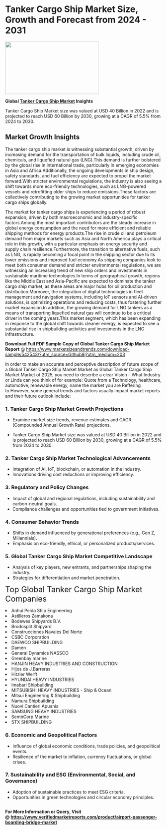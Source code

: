 <H1>Tanker Cargo Ship Market Size, Growth and Forecast from 2024 - 2031</H1><img class="aligncenter size-medium wp-image-584254" src="https://thirdeyenews.in/wp-content/uploads/2024/09/Global-Market-Research-300x168.jpeg" alt="" width="300" height="168" /><p><strong>Global&nbsp;<a href="https://www.marketsizeandtrends.com/download-sample/542543/?utm_source=Github8j?utm_medium=203">Tanker Cargo Ship Market</a> Insights</strong></p><p>Tanker Cargo Ship Market size was valued at USD 40 Billion in 2022 and is projected to reach USD 60 Billion by 2030, growing at a CAGR of 5.5% from 2024 to 2030.</p><p><h2>Market Growth Insights</h2> <p>The tanker cargo ship market is witnessing substantial growth, driven by increasing demand for the transportation of bulk liquids, including crude oil, chemicals, and liquefied natural gas (LNG).This demand is further bolstered by the global rise in international trade, particularly in emerging economies in Asia and Africa.Additionally, the ongoing developments in ship design, safety standards, and fuel efficiency are expected to propel the market forward.With stricter environmental regulations, the industry is also seeing a shift towards more eco-friendly technologies, such as LNG-powered vessels and retrofitting older ships to reduce emissions.These factors are collectively contributing to the growing market opportunities for tanker cargo ships globally.</p> <p>The market for tanker cargo ships is experiencing a period of robust expansion, driven by both macroeconomic and industry-specific factors.Among the most important contributors are the steady increase in global energy consumption and the need for more efficient and reliable shipping methods for energy products.The rise in crude oil and petroleum demand from major markets such as Asia and North America plays a critical role in this growth, with a particular emphasis on energy security and supply chain resilience.Furthermore, the transition to alternative fuels, such as LNG, is rapidly becoming a focal point in the shipping sector due to its lower emissions and improved fuel economy.As shipping companies look to meet both consumer demand and stricter environmental regulations, we are witnessing an increasing trend of new ship orders and investments in sustainable maritime technologies.In terms of geographical growth, regions like the Middle East and Asia-Pacific are expected to dominate the tanker cargo ship market, as these areas are major hubs for oil production and distribution.Moreover, the integration of digital technologies in fleet management and navigation systems, including IoT sensors and AI-driven solutions, is optimizing operations and reducing costs, thus fostering further market expansion.In addition, the growing demand for LNG tankers as a means of transporting liquefied natural gas will continue to be a critical driver in the coming years.This market segment, which has been expanding in response to the global shift towards cleaner energy, is expected to see a substantial rise in shipbuilding activities and investments in the LNG infrastructure.<p><span class=""><strong>Download Full PDF Sample Copy of Global Tanker Cargo Ship Market Report</strong> @ <a href="https://www.marketsizeandtrends.com/download-sample/542543/?utm_source=Github8j?utm_medium=203" target="_blank">https://www.marketsizeandtrends.com/download-sample/542543/?utm_source=Github8j?utm_medium=203</a></span></p><p>In order to make an accurate and perceptive description of future scope of a Global&nbsp;Tanker Cargo Ship Market Market as Global&nbsp;Tanker Cargo Ship Market Market of 2025, you need to describe a clear Vision &ndash; What Industry or Linda can you think of for example: Quote from a Technology, healthcare, automotive, renewable energy, name the market you are Reffering to.However, some general trends and factors usually impact market reports and their future outlook include:</p><h3>1.&nbsp;<strong>Tanker Cargo Ship Market Growth Projections</strong></h3><ul><li>Examine market size trends, revenue estimates and CAGR (Compounded Annual Growth Rate) projections.</li><li><p>Tanker Cargo Ship Market size was valued at USD 40 Billion in 2022 and is projected to reach USD 60 Billion by 2030, growing at a CAGR of 5.5% from 2024 to 2030.</p></li></ul><h3>2.&nbsp;<strong>Tanker Cargo Ship Market Technological Advancements</strong></h3><ul><li>Integration of AI, IoT, blockchain, or automation in the industry.</li><li>Innovations driving cost reductions or improving efficiency.</li></ul><h3>3.&nbsp;<strong>Regulatory and Policy Changes</strong></h3><ul><li>Impact of global and regional regulations, including sustainability and carbon-neutral goals.</li><li>Compliance challenges and opportunities tied to government initiatives.</li></ul><h3>4.&nbsp;<strong>Consumer Behavior Trends</strong></h3><ul><li>Shifts in demand influenced by generational preferences (e.g., Gen Z, Millennials).</li><li>Emphasis on eco-friendly, ethical, or personalized products/services.</li></ul><h3>5.&nbsp;<strong>Global Tanker Cargo Ship Market Competitive Landscape</strong></h3><ul><li>Analysis of key players, new entrants, and partnerships shaping the industry.</li><li>Strategies for differentiation and market penetration.</li></ul><p data-pm-slice="1 1 []"><span style="color: inherit; font-family: inherit; font-size: 25px;">Top Global Tanker Cargo Ship Market Companies</span></p><div class="" data-test-id=""><p><li>Anhui Peida Ship Engineering</li><li> Astilleros Zamakona</li><li> Bodewes Shipyards B.V.</li><li> Brodosplit Shipyard</li><li> Construcciones Navales Del Norte</li><li> CSBC Corporation</li><li> DAEWOO SHIPBUILDING</li><li> Damen</li><li> General Dynamics NASSCO</li><li> Greenbay marine</li><li> HANJIN HEAVY INDUSTRIES AND CONSTRUCTION</li><li> Hijos de J.Barreras</li><li> Hitzler Werft</li><li> HYUNDAI HEAVY INDUSTRIES</li><li> Imabari Shipbuilding</li><li> MITSUBISHI HEAVY INDUSTRIES - Ship & Ocean</li><li> Mitsui Engineering & Shipbuilding</li><li> Namura Shipbuilding</li><li> Nuovi Cantieri Apuania</li><li> SAMSUNG HEAVY INDUSTRIES</li><li> SembCorp Marine</li><li> STX SHIPBUILDING</li></p></div><h3>6.&nbsp;<strong>Economic and Geopolitical Factors</strong></h3><ul><li>Influence of global economic conditions, trade policies, and geopolitical events.</li><li>Resilience of the market to inflation, currency fluctuations, or global crises.</li></ul><h3>7.&nbsp;<strong>Sustainability and ESG (Environmental, Social, and Governance)</strong></h3><ul><li>Adoption of sustainable practices to meet ESG criteria.</li><li>Opportunities in green technologies and circular economy principles.</li></ul><h2><strong style="font-size: 14px;">For More Information or Query, Visit @&nbsp;</strong><a style="background-color: #ffffff; font-size: 14px;" href="https://www.marketsizeandtrends.com/report/tanker-cargo-ship-market/" target="_blank">https://www.verifiedmarketreports.com/product/airport-passenger-boarding-bridge-market</a></h2>